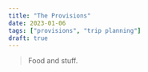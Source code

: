```yaml
---
title: "The Provisions"
date: 2023-01-06
tags: ["provisions", "trip planning"]
draft: true
---
```


> Food and stuff.
